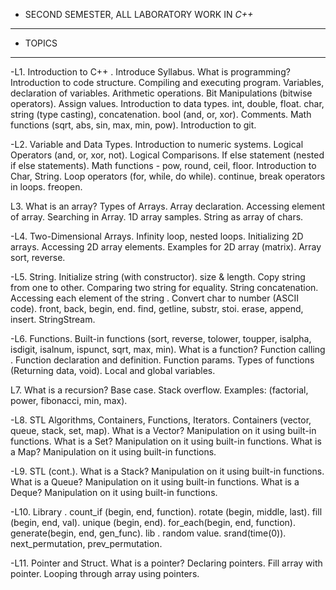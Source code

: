- SECOND SEMESTER, ALL LABORATORY WORK IN *C++*
------------------------------------
- TOPICS
-----------

-L1. Introduction to C++  .
Introduce Syllabus.
What is programming?
Introduction to code structure.
Compiling and executing program.
Variables, declaration of variables.
Arithmetic operations.
Bit Manipulations (bitwise operators).
Assign values.
Introduction to data types.
int, double, float.
char, string (type casting), concatenation.
bool (and, or, xor).
Comments.
Math functions (sqrt, abs, sin, max, min, pow).
Introduction to git.

-L2. Variable and Data Types.
Introduction to numeric systems.
Logical Operators (and, or, xor, not).
Logical Comparisons.
If else statement (nested if else statements).
Math functions - pow, round, ceil, floor.
Introduction to Char, String.
Loop operators (for, while, do while).
continue, break operators in loops.
freopen.

L3. What is an array?
Types of Arrays.
Array declaration.
Accessing element of array.
Searching in Array.
1D array samples.
String as array of chars.

-L4. Two-Dimensional Arrays.
Infinity loop, nested loops.
Initializing 2D arrays.
Accessing 2D array elements.
Examples for 2D array (matrix).
Array sort, reverse.

-L5. String.
Initialize string (with constructor).
size & length.
Copy string from one to other.
Comparing two string for equality.
String concatenation.
Accessing each element of the string .
Convert char to number (ASCII code).
front, back, begin, end.
find, getline, substr, stoi.
erase, append, insert.
StringStream.

-L6. Functions.
Built-in functions (sort, reverse, tolower, toupper, isalpha, isdigit, isalnum, ispunct, sqrt, max, min).
What is a function?
Function calling .
Function declaration and definition.
Function params.
Types of functions (Returning data, void).
Local and global variables.

L7. What is a recursion?
Base case.
Stack overflow.
Examples: (factorial, power, fibonacci, min, max).

-L8. STL
Algorithms, Containers, Functions, Iterators.
Containers (vector, queue, stack, set, map).
What is a Vector? Manipulation on it using built-in functions.
What is a Set? Manipulation on it using built-in functions.
What is a Map? Manipulation on it using built-in functions.

-L9. STL (cont.).
What is a Stack? Manipulation on it using built-in functions.
What is a Queue? Manipulation on it using built-in functions.
What is a Deque? Manipulation on it using built-in functions.

-L10. Library <algorithm>.
count_if (begin, end, function).
rotate (begin, middle, last).
fill (begin, end, val).
unique (begin, end).
for_each(begin, end, function).
generate(begin, end, gen_func).
lib <cstdlib>.
random value.
srand(time(0)).
next_permutation, prev_permutation.

-L11. Pointer and Struct.
What is a pointer?
Declaring pointers.
Fill array with pointer.
Looping through array using pointers.

